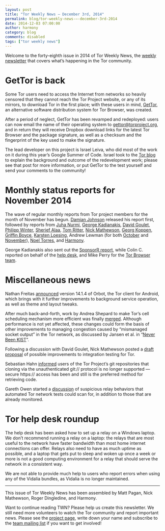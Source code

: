 ```yaml
---
layout: post
title: "Tor Weekly News — December 3rd, 2014"
permalink: blog/tor-weekly-news-—-december-3rd-2014
date: 2014-12-03 07:00:00
author: harmony
category: blog
comments: disabled
tags: ["tor weekly news"]
---
```


Welcome to the forty-eighth issue in 2014 of Tor Weekly News, the [weekly newsletter](https://lists.torproject.org/cgi-bin/mailman/listinfo/tor-news) that covers what’s happening in the Tor community.

GetTor is back
==============

Some Tor users need to access the Internet from networks so heavily censored that they cannot reach the Tor Project website, or any of its mirrors, to download Tor in the first place; with these users in mind, [GetTor](https://www.torproject.org/projects/gettor), an alternative software distribution system for Tor Browser, was created.

After a period of neglect, GetTor has been revamped and redeployed: users can now email the name of their operating system to [gettor@torproject.org](mailto:gettor@torproject.org), and in return they will receive Dropbox download links for the latest Tor Browser and the package signature, as well as a checksum and the fingerprint of the key used to make the signature.

The lead developer on this project is Israel Leiva, who did most of the work on it during this year’s Google Summer of Code. Israel took to the [Tor blog](https://blog.torproject.org/blog/say-hi-new-gettor) to explain the background and outcome of the redevelopment work; please see that post for more information, or put GetTor to the test yourself and send your comments to the community!

Monthly status reports for November 2014
========================================

The wave of regular monthly reports from Tor project members for the month of November has begun. [Damian Johnson](https://lists.torproject.org/pipermail/tor-reports/2014-November/000698.html) released his report first, followed by reports from [Juha Nurmi](https://lists.torproject.org/pipermail/tor-reports/2014-November/000699.html), [George Kadianakis](https://lists.torproject.org/pipermail/tor-reports/2014-November/000701.html), [David Goulet](https://lists.torproject.org/pipermail/tor-reports/2014-November/000702.html), [Philipp Winter](https://lists.torproject.org/pipermail/tor-reports/2014-November/000703.html), [Sherief Alaa](https://lists.torproject.org/pipermail/tor-reports/2014-December/000704.html), [Tom Ritter](https://lists.torproject.org/pipermail/tor-reports/2014-December/000705.html), [Nick Mathewson](https://lists.torproject.org/pipermail/tor-reports/2014-December/000706.html), [Georg Koppen](https://lists.torproject.org/pipermail/tor-reports/2014-December/000708.html), [Griffin Boyce](https://lists.torproject.org/pipermail/tor-reports/2014-December/000709.html), [Karsten Loesing](https://lists.torproject.org/pipermail/tor-reports/2014-December/000710.html), Andrew Lewman (for both [October](https://lists.torproject.org/pipermail/tor-reports/2014-December/000712.html) and [November](https://lists.torproject.org/pipermail/tor-reports/2014-December/000713.html)), [Noel Torres](https://lists.torproject.org/pipermail/tor-reports/2014-December/000714.html), and [Harmony](https://lists.torproject.org/pipermail/tor-reports/2014-December/000717.html).

George Kadianakis also sent out the [SponsorR report](https://lists.torproject.org/pipermail/tor-reports/2014-November/000700.html), while Colin C. reported on behalf of the [help desk](https://lists.torproject.org/pipermail/tor-reports/2014-December/000711.html), and Mike Perry for the [Tor Browser team](https://lists.torproject.org/pipermail/tor-reports/2014-December/000716.html).

Miscellaneous news
==================

Nathan Freitas [announced](https://lists.mayfirst.org/pipermail/guardian-dev/2014-November/004080.html) version 14.1.4 of Orbot, the Tor client for Android, which brings with it further improvements to background service operation, as well as theme and layout tweaks.

After much back-and-forth, work by Andrea Shepard to make Tor’s cell scheduling mechanism more efficient was finally [merged](https://bugs.torproject.org/9262). Although performance is not yet affected, these changes could form the basis of other improvements to managing congestion caused by “mismanaged socket output” in the Tor network, as discussed by Jansen et al. in “[Never Been KIST](http://www.robgjansen.com/publications/kist-sec2014.pdf)”.

Following a discussion with David Goulet, Nick Mathewson posted a [draft proposal](https://lists.torproject.org/pipermail/tor-dev/2014-December/007898.html) of possible improvements to integration testing for Tor.

Sebastian Hahn [informed](https://lists.torproject.org/pipermail/tor-dev/2014-November/007892.html) users of the Tor Project’s git repositories that cloning via the unauthenticated git:// protocol is no longer supported — secure https:// access has been and still is the preferred method for retrieving code.

Gareth Owen started a [discussion](https://lists.torproject.org/pipermail/tor-dev/2014-November/007870.html) of suspicious relay behaviors that automated Tor network tests could scan for, in addition to those that are already monitored.

Tor help desk roundup
=====================

The help desk has been asked how to set up a relay on a Windows laptop. We don’t recommend running a relay on a laptop: the relays that are most useful to the network have faster bandwidth than most home internet connections can offer. Relays also need to have as much uptime as possible, and a laptop that gets put to sleep and woken up once a week or more is not a good computing environment for a relay that should serve the network in a consistent way.

We are not able to provide much help to users who report errors when using any of the Vidalia bundles, as Vidalia is no longer maintained.

* * * * *

This issue of Tor Weekly News has been assembled by Matt Pagan, Nick Mathewson, Roger Dingledine, and Harmony.

Want to continue reading TWN? Please help us create this newsletter. We still need more volunteers to watch the Tor community and report important news. Please see the [project page](https://trac.torproject.org/projects/tor/wiki/TorWeeklyNews), write down your name and subscribe to the [team mailing list](https://lists.torproject.org/cgi-bin/mailman/listinfo/news-team) if you want to get involved!
